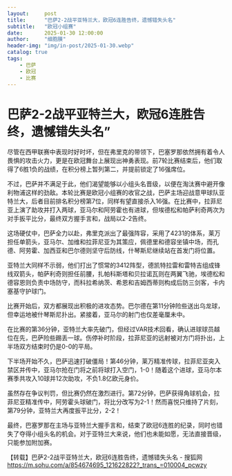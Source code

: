 ```yaml
---
layout:     post
title:      "巴萨2-2战平亚特兰大，欧冠6连胜告终，遗憾错失头名"
subtitle:   "欧冠小组赛"
date:       2025-01-30 12:00:00
author:     "细胞膜"
header-img: "img/in-post/2025-01-30.webp"
catalog: true
tags:
    - 巴萨
    - 欧冠
    - 比赛
---
```



# 巴萨2-2战平亚特兰大，欧冠6连胜告终，遗憾错失头名” 


尽管在西甲联赛中表现时好时坏，但在弗里克的带领下，巴塞罗那依然拥有着令人畏惧的攻击火力，更是在欧冠舞台上展现出神勇表现。前7轮比赛结束后，他们取得了6胜1负的战绩，在积分榜上暂列第二，并提前锁定了16强席位。

不过，巴萨并不满足于此，他们渴望能够以小组头名晋级，以便在淘汰赛中避开像利物浦这样的劲敌。本轮比赛是欧冠小组赛的收官之战，巴萨主场迎战意甲球队亚特兰大，后者目前排名积分榜第7位，同样有望直接杀入16强。在比赛中，拉菲尼亚上演了助攻并打入两球，亚马尔和阿劳霍也有进球，但埃德松和帕萨利奇两次为对手扳平比分，最终双方握手言和，战局以2-2告终。

这场硬仗中，巴萨全力以赴，弗里克派出了最强阵容，采用了4231的体系，莱万担任单箭头，亚马尔、加维和拉菲尼亚为其策应，佩德里和德容坐镇中场，而孔德、阿劳霍、加西亚和巴尔德则坚守后防线，什琴斯尼继续站在首发门将位置。

亚特兰大同样不示弱，他们打出了惯常的3412阵型，德凯特拉雷和雷特吉组成锋线双箭头，帕萨利奇则担任前腰，扎帕科斯塔和贝拉诺瓦则在两翼飞驰，埃德松和德容恩则负责中场防守，而科拉希纳茨、希恩和吉姆西蒂则构成后防三剑客，卡内塞基守护球门。

比赛开始后，双方都展现出积极的进攻态势。巴尔德在第11分钟险些送出乌龙球，但幸运地被什琴斯尼扑出。紧接着，亚马尔的射门也仅差毫厘未中。

在比赛的第36分钟，亚特兰大率先破门，但经过VAR技术回看，确认进球球员越位在先，巴萨险些踢丢一球。伤停补时阶段，拉菲尼亚的远射被对方门将扑出，上半场双方结束时仍是0-0的平局。

下半场开始不久，巴萨迅速打破僵局！第46分钟，莱万精准传球，拉菲尼亚突入禁区并传中，亚马尔抢在门将之前将球打入空门，1-0！随着这个进球，亚马尔本赛季共攻入10球并12次助攻，不负1.8亿欧元身价。

虽然存在争议判罚，但比赛仍然在激烈进行。第72分钟，巴萨获得角球机会，拉菲尼亚精准传中，阿劳霍头球破门，将比分改写为2-1！然而喜悦只维持了片刻，第79分钟，亚特兰大再度扳平比分，2-2！

最终，巴塞罗那在主场与亚特兰大握手言和，结束了欧冠6连胜的纪录，同时也错失了夺得小组头名的机会。对于亚特兰大来说，他们也未能如愿，无法直接晋级，只能参加附加赛。

【转载】巴萨2-2战平亚特兰大，欧冠6连胜告终，遗憾错失头名 - 搜狐网
https://m.sohu.com/a/854674695_121622822?_trans_=010004_pcwzy